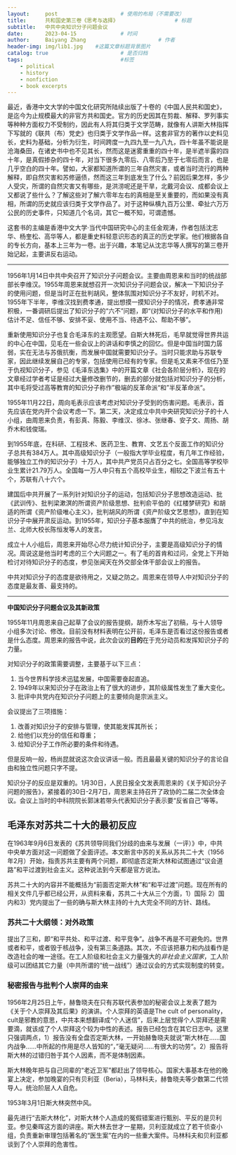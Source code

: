 ```yaml
---
layout:     post   				    # 使用的布局（不需要改）
title:      共和国史第三卷《思考与选择》  				# 标题 
subtitle:   中共中央知识分子问题会议
date:       2023-04-15 				# 时间
author:     Baiyang Zhang 						# 作者
header-img: img/lib1.jpg 	#这篇文章标题背景图片
catalog: true 						# 是否归档
tags:								#标签
    - political 
    - history
    - nonfiction
    - book excerpts
---
```


最近，香港中文大学的中国文化研究所陆续出版了十卷的《中国人民共和国史》，是迄今为止规模最大的非官方共和国史。官方的历史因其在剪裁、解释、罗列事实等种种方面权力不受制约，因此有人将其归类于文学范畴，就像有人讲斯大林指挥下写就的《联共（布）党史》也归类于文学作品一样。这套非官方的著作以史料见长，史料为基础，分析为衍生，时间跨度一九四九至一九八九，四十年虽不能说是沧海桑田，在诸史书中也不见其长，然而这是迷雾重重的四十年，是半遮半露的四十年，是真假掺杂的四十年，对当下很多九零后、八零后乃至于七零后而言，也是几乎空白的四十年。譬如，大家都知道所谓的三年自然灾害，或者当时流行的两种解释，即自然灾害和苏修逼债，然而这三年到底发生了什么？前因后果怎样，多少人受灾，所谓的自然灾害又有哪些，是洪涝呢还是干旱，北戴河会议、成都会议上又都说了些什么？了解这些对了解六零年左右的真相是至关重要的，而如果没有真相，所谓的历史就应该归类于文学作品了。对于这种纵横九百万公里、牵扯六万万公民的历史事件，只知道几个名词，其它一概不知，可谓遗憾。

这套书的主编是香港中文大学·当代中国研究中心的主任金观涛，作者包括沈志华、杨奎松、高华等人，都是重史料轻意识形态的真正的历史学家。他们根据各自的专长方向，基本上三年为一卷。出于兴趣，本笔记从沈志华等人撰写的第三卷开始记起，主要讲反右运动。

- - -

1956年1月14日中共中央召开了知识分子问题会议。主要由周恩来和当时的统战部部长李维汉。1955年周恩来就想召开一次知识分子问题会议，解决一下知识分子的使用问题，但是当时正在批判胡风，整体氛围对知识分子不友好，时机不对。1955年下半年，李维汉找到费孝通，提出想摸一摸知识分子的情况，费孝通非常积极，一番调研后提出了知识分子的“六不”问题，即“(对知识分子的水平和作用)估计不足、信任不够、安排不妥、使用不当、待遇不公、帮助不够”。

重新使用知识分子也复合毛泽东的主观愿望。自斯大林死后，毛早就觉得世界共运的中心在中国，见毛在一些会议上的讲话和李慎之的回忆。但是中国当时国力孱弱，实在无法与苏俄抗衡，而发展中国就需要知识分子。当时只能求助与苏联专家，因此继续发展自己的专家，包括使用已经有的专家。但是毛又素来不信任乃至于仇视知识分子，参见《毛泽东选集》中的开篇文章《社会各阶层分析》，现在的文章经过学者考证是经过大量修改删节的，删去的部分就包括对知识分子的分析，其中毛将受过高等教育的知识分子称作”极端的反革命派“和”半反革命派“。

1955年11月22日，周向毛表示应该考虑对知识分子受到的伤害问题。毛表示，首先应该在党内开个会议考虑一下。第二天，决定成立中共中央研究知识分子的十人小组，由周恩来负责，有彭真、陈毅、李维汉、徐冰、张继春、安子文、周扬、胡乔木和钱俊瑞。

到1955年底，在科研、工程技术、医药卫生、教育、文艺五个反面工作的知识分子总共有384万人。其中高级知识分子（一般指大学毕业程度，有几年工作经验，能够独立工作的知识分子）十万人，其中共产党员只占百分之七。全国高等学校毕业生累计21.79万人。全国每一万人中只有五个高校毕业生，相较之下波兰有五十个，苏联有八十六个。

建国后中共开展了一系列针对知识分子的运动，包括知识分子思想改造运动、批《武训传》、批判梁漱溟的所谓资产阶级思想、批判俞平伯的《红楼梦研究》和胡适的所谓《资产阶级唯心主义》，批判胡风的所谓《资产阶级文艺思想》，直到在知识分子中展开肃反运动。到1955年，知识分子基本服膺了中共的统治，参见冯友兰、北师大校长陈恒发等人的发言。

成立十人小组后，周恩来开始尽心尽力统计知识分子，主要是高级知识分子的情况。周说这是他当时考虑的三个大问题之一。有了毛的首肯和过问，全党上下开始检讨对待知识分子的态度，参见张闻天在外交部全体干部会议上的报告。

中共对知识分子的态度是欲待用之，又疑之防之。周恩来在领导人中对知识分子的态度是最友善、最支持的。

- - -

**中国知识分子问题会议及其新政策**

1955年11月周恩来自己起草了会议的报告提纲，胡乔木写出了初稿，与十人领导小组多次讨论、修改。目前没有材料表明在公开前，毛泽东是否看过这份报告或者是什么态度。周恩来的报告中说，此次会议的**目的**在于充分动员和发挥知识分子的力量。

对知识分子的政策需要调整，主要基于以下三点：
1. 当今世界科学技术迅猛发展，中国需要奋起直追。
2. 1949年以来知识分子在政治上有了很大的进步，其阶级属性发生了重大变化。
3. 批评中共党内在知识分子问题上的主要倾向是宗派主义。

会议提出了三项措施：
1. 改善对知识分子的安排与管理，使其能发挥其所长；
2. 给他们以充分的信任和尊重；
3. 给知识分子工作所必要的条件和待遇。

但是反响一般，杨尚昆就说这次会议讲话一般。而且最最关键的知识分子的言论自由和独立性问题只字不提。

知识分子的反应是双重的。1月30日，人民日报全文发表周恩来的《关于知识分子问题的报告》，紧接着的30日-2月7日，周恩来主持召开了政协的二届二次全体会议。会议上当时的中科院院长郭沫若带头代表知识分子表示要“反省自己”等等。

## 毛泽东对苏共二十大的最初反应

在1963年9月6日发表的《苏共领导同我们分歧的由来与发展（一评）》中，中共中央单方面对这一问题做了全面评述。本文断言中苏的关系从苏共二十大（1956年2月）开始，指责苏共主要有两个问题，即彻底否定斯大林和试图通过“议会道路”和平过渡到社会主义。这种说法到今天都是官方说法。

苏共二十大的内容并不能概括为“前面否定斯大林”和“和平过渡”问题。现在所有的相关文件几乎都已经公开，从资料来看，苏共二十大从三个方面，1）国际 2）国内和3）党内提出了一些的确与斯大林主持的十九大完全不同的方针、路线。

### 苏共二十大纲领：对外政策

提出了三和，即“和平共处、和平过渡、和平竞争”。战争不再是不可避免的。世界或者和平，或者毁于核战争，没有第三条道路。其次，不应该把暴力和内战看作是改造社会的唯一途径。在工人阶级和社会主义力量强大的*非社会主义国家*，工人阶级可以团结其它力量（中共所谓的“统一战线”）通过议会的方式实现制度的转变。

### 秘密报告与批判个人崇拜的由来

1956年2月25日上午，赫鲁晓夫在只有苏联代表参加的秘密会议上发表了题为《关于个人崇拜及其后果》的演讲。个人崇拜的英语是The cult of personality，cult是邪教的意思，中共本来想翻译成“个人迷信”，后来上层觉得个人崇拜还是需要滴，就该成了个人崇拜这个较为中性的表述。报告已经包含在其它日志中。这里只强调两点，1）报告没有全盘否定斯大林，一开始赫鲁晓夫就说”斯大林在……国内战争……中所起的作用是尽人皆知的“，”毫无疑问……有很大的功劳“。2）报告将斯大林的过错归咎于其个人因素，而不是体制因素。

斯大林晚年把与自己同辈的“老近卫军”都赶出了领导核心。国家大事基本在他的晚宴上决定，参加晚宴的只有贝利亚（Beria），马林科夫，赫鲁晓夫等少数第二代领导人。统治阶层人人自危。

1953年3月1日斯大林突然中风。

最先进行“去斯大林化”，对斯大林个人造成的冤假错案进行甄别、平反的是贝利亚。参见秦晖这方面的讲座。斯大林去世才一星期，贝利亚就成立了若干侦查小组，负责重新审理包括著名的“医生案”在内的一些重大案件。马林科夫和贝利亚都谈到了个人崇拜的危害性。